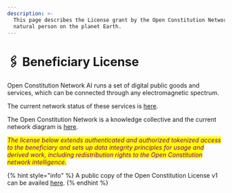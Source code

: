 ```yaml
---
description: >-
  This page describes the License grant by the Open Constitution Network, to any
  natural person on the planet Earth.
---
```


# 🖇 Beneficiary License

Open Constitution Network AI runs a set of digital public goods and services, which can be connected through any electromagnetic spectrum.

The current network status of these services is [here](https://status.muellners.com/).&#x20;

The Open Constitution Network is a knowledge collective and the current network diagram is [here](../oc-network/network-diagram.md).

_<mark style="color:purple;">The license below extends authenticated and authorized tokenized access to the beneficiary and sets up data integrity principles for usage and derived work, including redistribution rights to the Open Constitution network intelligence.</mark>_

{% hint style="info" %}
A public copy of the Open Constitution License v1 can be availed [here](https://license.openconstitution.us).
{% endhint %}



